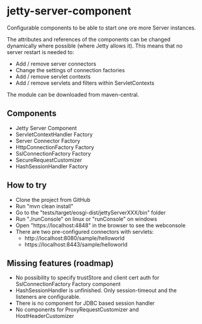 # jetty-server-component
Configurable components to be able to start one ore more Server instances.

The attributes and references of the components can be changed dynamically
where possible (where Jetty allows it). This means that no server restart
is needed to:

 * Add / remove server connectors
 * Change the settings of connection factories
 * Add / remove servlet contexts
 * Add / remove servlets and filters within ServletContexts 

The module can be downloaded from maven-central.

## Components

 * Jetty Server Component
 * ServletContextHandler Factory
 * Server Connector Factory
 * HttpConnectionFactory Factory
 * SslConnectionFactory Factory
 * SecureRequestCustomizer
 * HashSessionHandler Factory

## How to try

 * Clone the project from GitHub
 * Run "mvn clean install"
 * Go to the "tests/target/eosgi-dist/jettyServerXXX/bin" folder
 * Run "./runConsole" on linux or "runConsole" on windows
 * Open "https://localhost:4848" in the browser to see the webconsole
 * There are two pre-configured connectors with servlets:
   * http://localhost:8080/sample/helloworld
   * https://localhost:8443/sample/helloworld

## Missing features (roadmap)

 * No possibility to specify trustStore and client cert auth for
   SslConnectionFactory Factory component
 * HashSessionHandler is unfinished. Only session-timeout and the listeners are
configurable.
 * There is no component for JDBC based session handler
 * No components for ProxyRequestCustomizer and HostHeaderCustomizer
